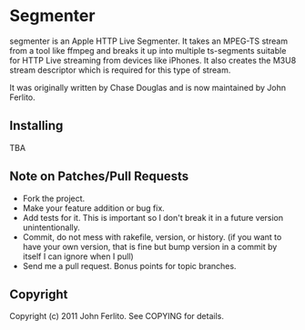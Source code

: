 Segmenter
=========

segmenter is an Apple HTTP Live Segmenter. It takes an MPEG-TS stream from a
tool like ffmpeg and breaks it up into multiple ts-segments suitable for HTTP
Live streaming from devices like iPhones. It also creates the M3U8 stream
descriptor which is required for this type of stream.

It was originally written by Chase Douglas and is now maintained by John
Ferlito.

Installing
----------

TBA

Note on Patches/Pull Requests
-----------------------------

* Fork the project.
* Make your feature addition or bug fix.
* Add tests for it. This is important so I don't break it in a
  future version unintentionally.
* Commit, do not mess with rakefile, version, or history.
  (if you want to have your own version, that is fine but bump version in a commit by itself I can ignore when I pull)
* Send me a pull request. Bonus points for topic branches.

Copyright
---------

Copyright (c) 2011 John Ferlito. See COPYING for details.
